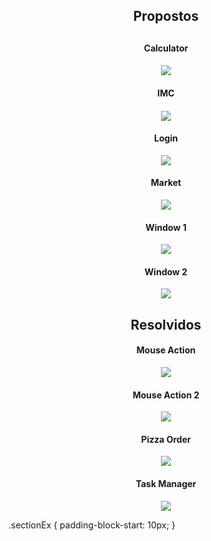 <section align=center class="sectionEx">
  <h2>Propostos<h2>
    <h4>Calculator<h4>
      <img src="Prints/Calculator.png">
    <h4>IMC<h4>
      <img src="Prints/IMC.png">
    <h4>Login</h4>
      <img src="Prints/Login.png">
    <h4>Market</h4>
      <img src="Prints/Market.png">
    <h4>Window 1</h4>
      <img src="Prints/Window1Colors.png">
    <h4>Window 2</h4>
      <img src="Prints/Window2ChoiceColors.png">
</section>

<section align=center>
  <h2>Resolvidos</h2>
    <h4>Mouse Action</h4>
      <img src="Prints/MouseAction.png">
    <h4>Mouse Action 2</h4>
      <img src="Prints/MouseAction2.png">
    <h4>Pizza Order</h4>
      <img src="Prints/PizzaOrder.png">
    <h4>Task Manager</h4>
      <img src="Prints/TaskManager.png">
</section>

.sectionEx
{
  padding-block-start: 10px;
}
